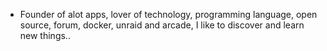 - Founder of alot apps, lover of technology, programming language, open source, forum, docker, unraid and arcade, I like to discover and learn new things..
  <br>









































































































































































































































































































































































































































































































































































































































































































































































































































































































































































































































































































































































































































































































































































































































































































































































































































































































































































































































































































































































































































































































































































































































































































































































































































































































































































































































































































































































































































































































































































































































































































































































































































